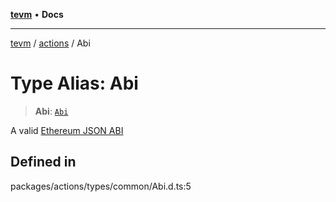 [**tevm**](../../README.md) • **Docs**

***

[tevm](../../modules.md) / [actions](../README.md) / Abi

# Type Alias: Abi

> **Abi**: [`Abi`](../../index/type-aliases/Abi.md)

A valid [Ethereum JSON ABI](https://docs.soliditylang.org/en/latest/abi-spec.html#json)

## Defined in

packages/actions/types/common/Abi.d.ts:5
